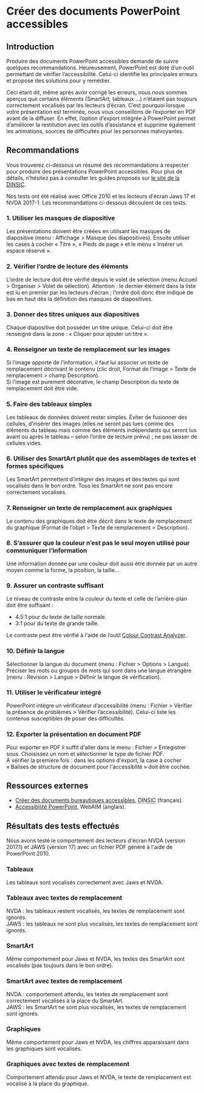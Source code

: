 # Créer des documents PowerPoint accessibles
<script>$(document).ready(function () {
    setBreadcrumb([{"label":"PowerPoint accessible"}]);
});</script>

<style>h3 {font-size: 1rem;}</style>

## Introduction
Produire des documents PowerPoint accessibles demande de suivre quelques recommandations. Heureusement, PowerPoint est doté d’un outil permettant de vérifier l’accessibilité.
Celui-ci identifie les principales erreurs et propose des solutions pour y remédier.

Ceci étant dit, même après avoir corrigé les erreurs, nous nous sommes aperçus que certains éléments (SmartArt, tableaux ...) n’étaient pas toujours correctement vocalisés par les lecteurs d’écran.
C’est pourquoi lorsque votre présentation est terminée, nous vous conseillons de l’exporter en PDF avant de la diffuser. 
En effet, l’option d’export intégrée à PowerPoint permet d’améliorer la restitution avec les outils d’assistance et supprime également les animations, sources de difficultés pour les personnes malvoyantes.  

## Recommandations

Vous trouverez ci-dessous un résumé des recommandations à respecter pour produire des présentations PowerPoint accessibles. 
Pour plus de détails, n’hésitez pas à consulter les guides proposés sur <a href="https://disic.github.io/guides-documents_bureautiques_accessibles/html/">le site de la <abbr title="direction interministérielle du numérique et du système d’information et de communication">DINSIC</abbr></a>.

Nos tests ont été réalisé avec Office 2010 et les lecteurs d'écran Jaws 17 et NVDA 2017-1. Les recommandations ci-dessous découlent de ces tests.

### 1. Utiliser les masques de diapositive
Les présentations doivent être créées en utilisant les masques de diapositive (menu&nbsp;: Affichage > Masque des diapositives). Ensuite utiliser les cases à cocher « Titre », « Pieds de page » et le menu « Insérer un espace réservé ».

### 2. Vérifier l’ordre de lecture des éléments
L’ordre de lecture doit être vérifié depuis le volet de sélection (menu Accueil > Organiser > Volet de sélection). Attention&nbsp;: le dernier élément dans la liste est lu en premier par les lecteurs d’écran&nbsp;; l’ordre doit donc être indiqué de bas en haut dès la définition des masques de diapositives.

### 3. Donner des titres uniques aux diapositives
Chaque diapositive doit posséder un titre unique. Celui-ci doit être renseigné dans la zone&nbsp;: «&nbsp;Cliquer pour ajouter un titre&nbsp;».

### 4. Renseigner un texte de remplacement sur les images
Si l’image apporte de l’information, il faut lui associer un texte de remplacement décrivant le contenu (clic droit, Format de l’image > Texte de remplacement > champ Description).   
Si l’image est purement décorative, le champ Description du texte de remplacement doit être vide.

### 5. Faire des tableaux simples
Les tableaux de données doivent rester simples. Éviter de fusionner des cellules, d’insérer des images (elles ne seront pas lues comme des éléments du tableau mais comme des éléments indépendants qui seront lus avant ou après le tableau – selon l’ordre de lecture prévu)&nbsp;; ne pas laisser de cellules vides. 

### 6. Utiliser des SmartArt plutôt que des assemblages de textes et formes spécifiques
Les SmartArt permettent d’intégrer des images et des textes qui sont vocalisés dans le bon ordre. Tous les SmartArt ne sont pas encore correctement vocalisés.

### 7. Renseigner un texte de remplacement aux graphiques
Le contenu des graphiques doit être décrit dans le texte de remplacement du graphique (Format de l’objet > Texte de remplacement > Description).

### 8. S’assurer que la couleur n’est pas le seul moyen utilisé pour communiquer l’information
Une information donnée par une couleur doit aussi être donnée par un autre moyen comme la forme, la position, la taille…

### 9. Assurer un contraste suffisant
Le niveau de contraste entre la couleur du texte et celle de l’arrière-plan doit être suffisant&nbsp;:
- 4.5:1 pour du texte de taille normale.
- 3:1 pour du texte de grande taille.

Le contraste peut être vérifié à l'aide de l’outil [Colour Contrast Analyzer](https://www.paciellogroup.com/resources/contrastanalyser/).

### 10. Définir la langue
Sélectionner la langue du document (menu&nbsp;: Fichier > Options > Langue).  
Préciser les mots ou groupes de mots qui sont dans une langue étrangère (menu&nbsp;: Révision > Langue > Définir la langue de vérification).

### 11. Utiliser le vérificateur intégré
PowerPoint intègre un vérificateur d’accessibilité (menu&nbsp;: Fichier > Vérifier la présence de problèmes > Vérifier l’accessibilité). Celui-ci liste les contenus susceptibles de poser des difficultés. 

### 12. Exporter la présentation en document PDF
Pour exporter en PDF il suffit d'aller dans le menu&nbsp;: Fichier > Enregistrer sous. Choisissez un nom et sélectionner le type de fichier PDF.  
A vérifier la première fois : dans les options d'export, la case à cocher «&nbsp;Balises de structure de document pour l'accessiblité&nbsp;» doit être cochée.

## Ressources externes

- [Créer des documents bureautiques accessibles](https://disic.github.io/guides-documents_bureautiques_accessibles/html/), <abbr title="direction interministérielle du numérique et du système d’information et de communication">DINSIC</abbr> (français).
- [Accessibilité PowerPoint](http://webaim.org/techniques/PowerPoint/), WebAIM (anglais).

## Résultats des tests effectués
Nous avons testé le comportement des lecteurs d'écran NVDA (version 2017.1) et JAWS (version 17) avec un fichier PDF généré à l'aide de PowerPoint 2010.

### Tableaux
Les tableaux sont vocalisés correctement avec Jaws et NVDA.

### Tableaux avec textes de remplacement
NVDA : les tableaux restent vocalisés, les textes de remplacement sont ignorés.  
JAWS : les tableaux ne sont plus vocalisés, les textes de remplacement sont ignorés.

### SmartArt
Même comportement pour Jaws et NVDA, les textes des SmartArt sont vocalisés (pas toujours dans le bon ordre).

### SmartArt avec textes de remplacement
NVDA : comportement attendu, les textes de remplacement sont correctement vocalisés à la place du SmartArt.  
JAWS : les SmartArt ne sont plus vocalisés, les textes de remplacement sont ignorés.

### Graphiques
Même comportement pour Jaws et NVDA, les chiffres apparaissant dans les graphiques sont vocalisés.

### Graphiques avec textes de remplacement
Comportement attendu pour Jaws et NVDA, le texte de remplacement est vocalisé à la place du graphique.


&nbsp;
<!--  This file is part of a11y-guidelines | Our vision of mobile & web accessibility guidelines and best practices, with valid/invalid examples.
 Copyright (C) 2016  Orange SA
 See the Creative Commons Legal Code Attribution-ShareAlike 3.0 Unported License for more details (LICENSE file). -->